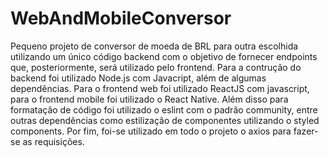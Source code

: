 # WebAndMobileConversor

Pequeno projeto de conversor de moeda de BRL para outra escolhida utilizando um único código backend com o objetivo de fornecer endpoints que, posteriormente, será utilizado pelo frontend.
Para a contrução do backend foi utilizado Node.js com Javacript, além de algumas dependências. Para o frontend web foi utilizado ReactJS com javascript, para o frontend mobile foi utilizado o React Native. Além disso para formatação de código foi utilizado o eslint com o padrão community, entre outras dependências como estilização de componentes utilizando o styled components. Por fim, foi-se utilizado em todo o projeto o axios para fazer-se as requisições.
